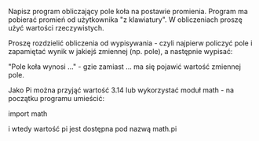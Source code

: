 Napisz program obliczający pole koła na postawie promienia. Program ma pobierać promień od użytkownika "z klawiatury". W obliczeniach proszę użyć wartości rzeczywistych.

Proszę rozdzielić obliczenia od wypisywania - czyli najpierw policzyć pole i zapamiętać wynik w jakiejś zmiennej (np. pole), a następnie wypisać:

"Pole koła wynosi ..." - gzie zamiast ... ma się pojawić wartość zmiennej pole.  

Jako Pi można przyjąć wartość 3.14 lub wykorzystać moduł math - na początku programu umieścić:

import math

i wtedy wartość pi jest dostępna pod nazwą math.pi